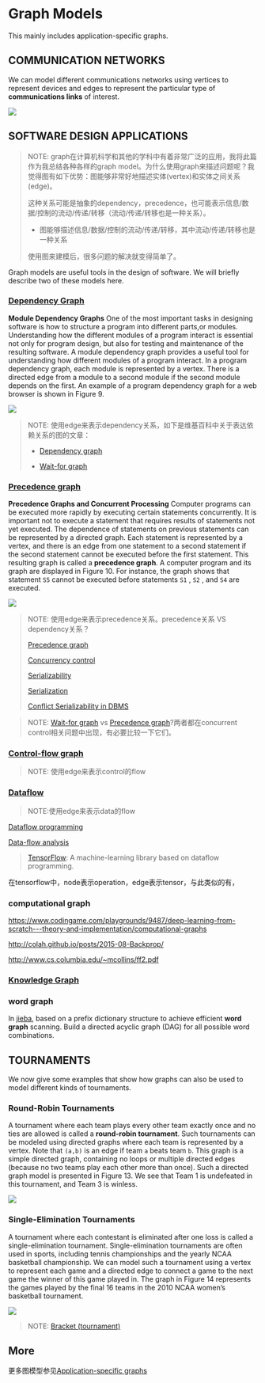 # Graph Models

This mainly includes application-specific graphs.

## COMMUNICATION NETWORKS

We can model different communications networks using vertices to represent devices and edges to represent the particular type of **communications links** of interest. 

![](./FIGURE5-A-Computer-Network-with-Multiple-One-Way-Links.jpg)



## SOFTWARE DESIGN APPLICATIONS 

> NOTE: graph在计算机科学和其他的学科中有着非常广泛的应用，我将此篇作为我总结各种各样的graph model。为什么使用graph来描述问题呢？我觉得图有如下优势：图能够非常好地描述实体(vertex)和实体之间关系(edge)。
>
> 这种关系可能是抽象的dependency，precedence，也可能表示信息/数据/控制的流动/传递/转移（流动/传递/转移也是一种关系）。
>
> - 图能够描述信息/数据/控制的流动/传递/转移，其中流动/传递/转移也是一种关系
> 
>使用图来建模后，很多问题的解决就变得简单了。
> 

Graph models are useful tools in the design of software. We will briefly describe two of these models here.

### [Dependency Graph](https://en.wikipedia.org/wiki/Dependency_graph)

**Module Dependency Graphs** One of the most important tasks in designing software is how to structure a program into different parts,or modules. Understanding how the different modules of a program interact is essential not only for program design, but also for testing and maintenance of the resulting software. A module dependency graph provides a useful tool for understanding how different modules of a program interact. In a program dependency graph, each module is represented by a vertex. There is a directed edge from a module to a second module if the second module depends on the first. An example of a program dependency graph for a web browser is shown in Figure 9.

![](./FIGURE9A-Module-Dependency-Graph.jpg)

> NOTE: 使用edge来表示dependency关系，如下是维基百科中关于表达依赖关系的图的文章：
>
> - [Dependency graph](https://en.wikipedia.org/wiki/Dependency_graph)
>
> - [Wait-for graph](https://en.wikipedia.org/wiki/Wait-for_graph)

### [Precedence graph](https://en.wikipedia.org/wiki/Precedence_graph)

**Precedence Graphs and Concurrent Processing** Computer programs can be executed more rapidly by executing certain statements concurrently. It is important not to execute a statement that requires results of statements not yet executed. The dependence of statements on previous statements can be represented by a directed graph. Each statement is represented by a vertex, and there is an edge from one statement to a second statement if the second statement cannot be executed before the first statement. This resulting graph is called a **precedence graph**. A computer program and its graph are displayed in Figure 10. For instance, the graph shows that statement `S5` cannot be executed before statements `S1` , `S2` , and `S4` are executed.

![](./FIGURE10A-Precedence-Graph.jpg)

> NOTE: 使用edge来表示precedence关系。precedence关系 VS dependency关系？
>
> [Precedence graph](https://en.wikipedia.org/wiki/Precedence_graph)
>
> [Concurrency control](https://en.wikipedia.org/wiki/Concurrency_control)
>
> [Serializability](https://en.wikipedia.org/wiki/Serializability)
>
> [Serialization](https://en.wikipedia.org/wiki/Serialization)
>
> [Conflict Serializability in DBMS](https://www.geeksforgeeks.org/conflict-serializability-in-dbms/)



> NOTE: 	[Wait-for graph](https://en.wikipedia.org/wiki/Wait-for_graph) vs [Precedence graph](https://en.wikipedia.org/wiki/Precedence_graph)?两者都在concurrent control相关问题中出现，有必要比较一下它们。



### [Control-flow graph](https://en.wikipedia.org/wiki/Control-flow_graph)

> NOTE: 使用edge来表示control的flow



### [Dataflow](https://en.wikipedia.org/wiki/Dataflow)

> NOTE:使用edge来表示data的flow

[Dataflow programming](https://en.wikipedia.org/wiki/Dataflow_programming)

[Data-flow analysis](https://en.wikipedia.org/wiki/Data-flow_analysis)

> [TensorFlow](https://en.wikipedia.org/wiki/TensorFlow): A machine-learning library based on dataflow programming.

在tensorflow中，node表示operation，edge表示tensor，与此类似的有，

### computational graph

https://www.codingame.com/playgrounds/9487/deep-learning-from-scratch---theory-and-implementation/computational-graphs

http://colah.github.io/posts/2015-08-Backprop/

http://www.cs.columbia.edu/~mcollins/ff2.pdf

### [Knowledge Graph](https://en.wikipedia.org/wiki/Knowledge_Graph)



### word graph

In [jieba](https://github.com/fxsjy/jieba),  based on a prefix dictionary structure to achieve efficient **word graph** scanning. Build a directed acyclic graph (DAG) for all possible word combinations.

## TOURNAMENTS

We now give some examples that show how graphs can also be used to model different kinds of tournaments.

### Round-Robin Tournaments 

A tournament where each team plays every other team exactly once and no ties are allowed is called a **round-robin tournament**. Such tournaments can be modeled using directed graphs where each team is represented by a vertex. Note that `(a,b)` is an edge if team `a` beats team `b`. This graph is a simple directed graph, containing no loops or multiple directed edges (because no two teams play each other more than once). Such a directed graph model is presented in Figure 13. We see that Team 1 is undefeated in this tournament, and Team 3 is winless.

![](./FIGURE13A-Graph.jpg)

### Single-Elimination Tournaments

A tournament where each contestant is eliminated after one loss is called a single-elimination tournament. Single-elimination tournaments are often used in sports, including tennis championships and the yearly NCAA basketball championship. We can model such a tournament using a vertex to represent each game and a directed edge to connect a game to the next game the winner of this game played in. The graph in Figure 14 represents the games played by the final 16 teams in the 2010 NCAA women’s basketball tournament.

![](./FIGURE14-A-Single-Elimination-Tournament.jpg)

> NOTE: [Bracket (tournament)](https://en.wikipedia.org/wiki/Bracket_(tournament))

## More

更多图模型参见[Application-specific graphs](https://en.wikipedia.org/wiki/Category:Application-specific_graphs)

